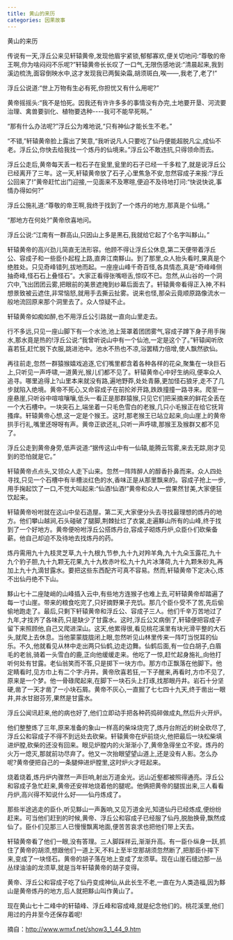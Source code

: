 ```yaml
---
title: 黄山的来历
categories: 因果故事
---
```


	   
黄山的来历

传说有一天,浮丘公来见轩辕黄帝,发现他眉宇紧锁,郁郁寡欢,便关切地问:“尊敬的帝王啊,你为啥闷闷不乐呢?”轩辕黄帝长长叹了一口气,无限伤感地说:“清晨起来,我到溪边梳洗,面容倒映水中,这才发现我已两鬓染霜,胡须斑白,唉——,我老了,老了!”

浮丘公说道:“世上万物有生必有死,你担忧又有什么用呢?”

黄帝摇摇头:“我不是怕死。因我还有许许多多的事情没有办完,土地要开垦、河流要治理、禽兽要驯化、植物要选种----我可不能早死啊。”

“那有什么办法呢?”浮丘公为难地说,“只有神仙才能长生不老。”

“不错,”轩辕黄帝脸上露出了笑意,“我听说凡人只要吃了仙丹便能超脱凡尘,成仙不老。浮丘公,你快去给我找一个炼丹的仙境来。”浮丘公不敢违抗,只得领命而去。

浮丘公走后,黄帝每天丢一粒石子在瓮里,瓮里的石子已经一千多粒了,就是说浮丘公已经离开了三年。这一天,轩辕黄帝放了石子,心里焦急不安,忽然容成子来报:“浮丘公回来了!”黄帝赶忙出门迎接,一见面来不及寒暄,便迫不及待地打问:“快说快说,事情办得如何?”

浮丘公施礼道:“尊敬的帝王啊,我终于找到了一个炼丹的地方,那真是个仙境。”

“那地方在何处?”黄帝欣喜地问。

浮丘公说:“江南有一群高山,只因山上多是黑石,我就给它起了个名字叫黟山。”

轩辕黄帝的高兴劲儿简直无法形容。他顾不得让浮丘公休息,第二天便带着浮丘公、容成子和一些臣仆起程上路,直奔江南黟山。到了那里,众人抬头看时,果真是个绝胜处。只见奇峰错列,拔地而起。一座座山峰千奇百怪,各具情态,真是“奇峰峰侧抽奇峰,怪石石上叠怪石”。大家正看得张嘴咂舌,惊叹不已。忽然,从山谷的一个洞穴中,飞出团团云雾,把眼前的美景遮掩到纱幕后面去了。轩辕黄帝看得正入神,不料想景致被云遮住,非常恼怒,就用手去撕云扯雾。说来也怪,那朵云竟顺原路像流水一般地流回原来那个洞里去了。众人惊疑不止。

轩辕黄帝如痴如醉,也不用浮丘公引路就一直向山里走去。

行不多远,只见一座山脚下有一个水池,池上笼罩着团团雾气,容成子蹲下身子用手掬水,那水竟是热的!浮丘公说:“我曾听说山中有一个仙池,一定是这个了。”轩辕闻听欣喜若狂,赶忙脱下衣服,跳进池中。池水不热也不凉,浴罢精力倍增,使人飘然欲仙。

再往前走,忽然一群猿猴嬉戏追逐,它们嘴里都含着各种各样的花朵,聚集在一块巨石上,只听见一声呼啸,一道黄光,猴儿们都不见了。轩辕黄帝心中好生纳闷,便率众人追寻。哪里追得上?山里本来就没有路,遍地野莽,处处青藤,更加怪石狼牙,走不了几步就陷入绝境。黄帝不死心,又命容成子在前抡斧开路,跌跌撞撞一路寻来。爬至一座悬崖,只听谷中喧喧嚷嚷,低头一看正是那群猿猴,只见它们把采摘来的鲜花全丢在一个大石槽中。一块突石上,端坐着一只毛色雪白的老猴,几只小毛猴正在给它抚背搔痒。轩辕黄帝心想,这一定是个猴王。这时,那老猴王已站立起来,向山崖上的黄帝拱手行礼,嘴里还呀呀有声。黄帝正欲还礼,只听一声呼啸,那猴王及猴群又都不见了。

浮丘公走到黄帝身旁,低声说道:“据传这山中有一仙辕,能腾云驾雾,来去无踪,刚才见到的恐怕就是它。”

轩辕黄帝点点头,又领众人走下山来。忽然一阵阵醉人的醇香扑鼻而来。众人四处寻找,只见一个石槽中有半槽淡红色的水,香味正是从那里飘来的。容成子抢上一步,用手掬起饮了一口,不觉大叫起来:“仙酒!仙酒!”黄帝和众人一尝果然甘美,大家便狂饮起来。

轩辕黄帝吩咐就在这山中垒石造屋。第二天,大家便分头去寻找最理想的炼丹的地方。他们攀山越涧,石头碰破了腿脚,荆棘扯烂了衣裳,走遍黟山所有的山峰,终于找到了一个好地方。黄帝便吩咐浮丘公搭炼丹台,容成子砌炼丹炉,众臣仆们砍柴备薪。他自己却迫不及待地去找炼丹的药。

炼丹需用九十九枝灵芝草,九十九根九节参,九十九对羚羊角,九十九朵玉露花,九十九个豹子胆,九十九颗无花果,九十九枚赤叶松,九十九片冰薄荷,九十九颗朱砂丸,再加上九十九滴甘露水。要把这些东西配齐可真不容易。然而,轩辕黄帝下定决心,炼不出仙丹绝不下山。

黟山七十二座陡峭的山峰插入云中,有些地方连猴子也难上去,可轩辕黄帝却踏遍了每一寸山崖。带来的粮食吃完了,只好摘野果子充饥。那几个臣仆受不了苦,先后偷偷地跑走了。最后,只剩下轩辕黄帝和浮丘公、容成子三人。他们千辛万苦地过了九年,才找齐了各味药,只是缺少了甘露水。这时,浮丘公又病倒了,轩辕便把容成子留下来照顾他,自己又爬进深山。这天,他累得很,看见桃花溪里有块光滑平整的大石头,就爬上去休息。当他蒙蒙胧胧闭上眼,忽然听见山林里传来一阵叮当悦耳的仙乐。不久,他就看见从林中走出两只仙鹤,边走边舞。仙鹤后面,有一位白胡子,白眉毛的老翁,骑着一头雪白的鹿,正向他缓缓走来。他吃了一惊,赶忙起身施礼,向他打听何处有甘露。老仙翁笑而不答,只是掷下一块方巾。那方巾正飘落在他脚下。他定睛看时,见方巾上有二个字:丹井。黄帝欣喜若狂,一下子醒来,再看时,方巾不见了,原来是一个梦。他一骨碌爬起来,在脚下一块石头上打琢,找那眼丹井。岩石十分坚硬,凿了一天才凿了一小块石屑。黄帝不灰心,一直掘了七七四十九天,终于凿出一眼井,井水甘甜芬芳,果然是甘露水。

浮丘公闻讯赶来,他的病也好了,他们立即动手把各种药捣碎做成丸,然后升火开炉。

他们整整炼了三年,原来准备的象山一样高的柴垛烧完了,炼丹台附近的树全砍尽了,浮丘公和容成子不得不到远处去砍柴。轩辕黄帝在炉前烧火,他把最后一块松柴填进炉膛,砍柴的还没有回来。眼见炉膛内的火渐渐小了,黄帝急得坐立不安。炼丹的火万一熄灭,那就前功尽弃了。他又一次抬眼望望山道上,还是没有人影。怎么办呢?黄帝便把自己的一条腿伸进炉膛里,这时炉火才旺起来。

烧着烧着,炼丹炉内骤然一声巨响,射出万道金光。远山近壑都被照得通亮。浮丘公和容成子急忙赶来,黄帝还安祥地烧着他的腿呢。他俩把黄帝的腿拔出来,三人看看丹炉,高兴得不知说什么好——仙丹炼成了。

那些半途逃走的臣仆,听见黟山一声轰响,又见万道金光,知道仙丹已经炼成,便纷纷赶来。可当他们赶到的时候,黄帝、浮丘公和容成子已经服了仙丹,脱胎换骨,飘然成仙了。臣仆们见那三人已慢慢飘离地面,便苦苦哀求也把他们带上天去。

轩辕黄帝看了他们一眼,没有答理。三人脚踩祥云,渐渐升高。有一臣仆纵身一跃,抓住了黄帝的胡须,想跟他们一道上天,不料上至半空那胡须忽然断了,把那臣仆摔下来,变成了一块怪石。黄帝的胡子落在地上变成了龙须草。现在山崖石缝边那一丛丛绿油油的龙须草,就是当年轩辕黄帝的胡子变得。

黄帝、浮丘公和容成子吃了仙丹变成神仙,从此长生不老,一直在为人类造福,因为黟山是黄帝炼丹的地方,后人就把黟山叫作黄山了。

现在黄山七十二峰中的轩辕峰、浮丘峰和容成峰,就是纪念他们的。桃花溪里,他们用过的丹井至今还保存着呢!


摘自：http://www.wmxf.net/show3_1_44_9.htm